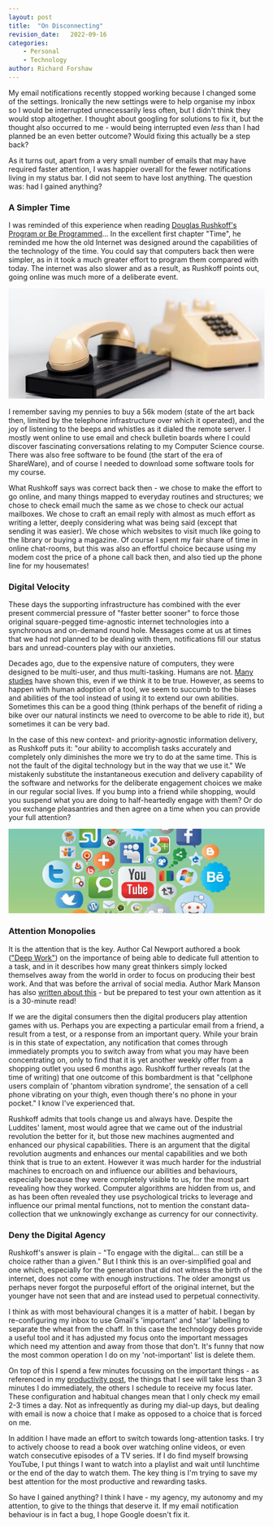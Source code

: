 ```yaml
---
layout: post
title:  "On Disconnecting"
revision_date:   2022-09-16
categories:
    - Personal
    - Technology
author: Richard Forshaw
---
```


My email notifications recently stopped working because I changed some of the settings. Ironically the new settings were to help organise my inbox so I would be interrupted unnecessarily less often, but I didn't think they would stop altogether. I thought about googling for solutions to fix it, but the thought also occurred to me - would being interrupted even _less_ than I had planned be an even better outcome? Would fixing this actually be a step back?

As it turns out, apart from a very small number of emails that may have required faster attention, I was happier overall for the fewer notifications living in my status bar. I did not seem to have lost anything. The question was: had I gained anything?

### A Simpler Time

I was reminded of this experience when reading [Douglas Rushkoff's Program or Be Programmed](https://www.goodreads.com/book/show/9408311-program-or-be-programmed)... In the excellent first chapter "Time", he reminded me how the old Internet was designed around the capabilities of the technology of the time. You could say that computers back then were simpler, as in it took a much greater effort to program them compared with today. The internet was also slower and as a result, as Rushkoff points out, going online was much more of a deliberate event.

![Old modem](images/Dialup.jpg)

I remember saving my pennies to buy a 56k modem (state of the art back then, limited by the telephone infrastructure over which it operated), and the joy of listening to the beeps and whistles as it dialed the remote server. I mostly went online to use email and check bulletin boards where I could discover fascinating conversations relating to my Computer Science course. There was also free software to be found (the start of the era of ShareWare), and of course I needed to download some software tools for my course.

What Rushkoff says was correct back then - we chose to make the effort to go online, and many things mapped to everyday routines and structures; we chose to check email much the same as we chose to check our actual mailboxes. We chose to craft an email reply with almost as much effort as writing a letter, deeply considering what was being said (except that sending it was easier). We chose which websites to visit much like going to the library or buying a magazine. Of course I spent my fair share of time in online chat-rooms, but this was also an effortful choice because using my modem cost the price of a phone call back then, and also tied up the phone line for my housemates!

### Digital Velocity

These days the supporting infrastructure has combined with the ever present commercial pressure of "faster better sooner" to force those original square-pegged time-agnostic internet technologies into a synchronous and on-demand round hole. Messages come at us at times that we had not planned to be dealing with them, notifications fill our status bars and unread-counters play with our anxieties.

Decades ago, due to the expensive nature of computers, they were designed to be multi-user, and thus multi-tasking. Humans are not. [Many studies](https://www.npr.org/2008/10/02/95256794/think-youre-multitasking-think-again) have shown this, even if we think it to be true. However, as seems to happen with human adoption of a tool, we seem to succumb to the biases and abilities of the tool instead of using it to extend our own abilities. Sometimes this can be a good thing (think perhaps of the benefit of riding a bike over our natural instincts we need to overcome to be able to ride it), but sometimes it can be very bad.

In the case of this new context- and priority-agnostic information delivery, as Rushkoff puts it: "our ability to accomplish tasks accurately and completely only diminishes the more we try to do at the same time. This is not the fault of the digital technology but in the way that we use it." We mistakenly substitute the instantaneous execution and delivery capability of the software and networks for the deliberate engagement choices we make in our regular social lives. If you bump into a friend while shopping, would you suspend what you are doing to half-heartedly engage with them? Or do you exchange pleasantries and then agree on a time when you can provide your full attention?

![Social Media](images/Social-Media-Icons.jpg)

### Attention Monopolies

It is the attention that is the key. Author Cal Newport authored a book (["Deep Work"](https://www.goodreads.com/book/show/25744928-deep-work)) on the importance of being able to dedicate full attention to a task, and in it describes how many great thinkers simply locked themselves away from the world in order to focus on producing their best work. And that was before the arrival of social media. Author Mark Manson has also [written about this](https://markmanson.net/attention-diet) - but be prepared to test your own attention as it is a 30-minute read!

If we are the digital consumers then the digital producers play attention games with us. Perhaps you are expecting a particular email from a friend, a result from a test, or a response from an important query. While your brain is in this state of expectation, any notification that comes through immediately prompts you to switch away from what you may have been concentrating on, only to find that it is yet another weekly offer from a shopping outlet you used 6 months ago. Rushkoff further reveals (at the time of writing) that one outcome of this bombardment is that "cellphone users complain of 'phantom vibration syndrome', the sensation of a cell phone vibrating on your thigh, even though there's no phone in your pocket." I know I've experienced that.

Rushkoff admits that tools change us and always have. Despite the Luddites' lament, most would agree that we came out of the industrial revolution the better for it, but those new machines augmented and enhanced our physical capabilities. There is an argument that the digital revolution augments and enhances our mental capabilities and we both think that is true to an extent. However it was much harder for the industrial machines to encroach on and influence our abilities and behaviours, especially because they were completely visible to us, for the most part revealing how they worked. Computer algorithms are hidden from us, and as has been often revealed they use psychological tricks to leverage and influence our primal mental functions, not to mention the constant data-collection that we unknowingly exchange as currency for our connectivity.

### Deny the Digital Agency

Rushkoff's answer is plain - "To engage with the digital... can still be a choice rather than a given." But I think this is an over-simplified goal and one which, especially for the generation that did not witness the birth of the internet, does not come with enough instructions. The older amongst us perhaps never forgot the purposeful effort of the original internet, but the younger have not seen that and are instead used to perpetual connectivity.

I think as with most behavioural changes it is a matter of habit. I began by re-configuring my inbox to use Gmail's 'important' and 'star' labelling to separate the wheat from the chaff. In this case the technology does provide a useful tool and it has adjusted my focus onto the important messages which need my attention and away from those that don't. It's funny that now the most common operation I do on my 'not-important' list is delete them.

On top of this I spend a few minutes focussing on the important things - as referenced in my [productivity post](./2022-09-08-productivity-and-agile.markdown), the things that I see will take less than 3 minutes I do immediately, the others I schedule to receive my focus later. These configuration and habitual changes mean that I only check my email 2-3 times a day. Not as infrequently as during my dial-up days, but dealing with email is now a choice that I make as opposed to a choice that is forced on me.

In addition I have made an effort to switch towards long-attention tasks. I try to actively choose to read a book over watching online videos, or even watch consecutive episodes of a TV series. If I do find myself browsing YouTube, I put things I want to watch into a playlist and wait until lunchtime or the end of the day to watch them. The key thing is I'm trying to save my best attention for the most productive and rewarding tasks.

So have I gained anything? I think I have - my agency, my autonomy and my attention, to give to the things that deserve it. If my email notification behaviour is in fact a bug, I hope Google doesn't fix it.


